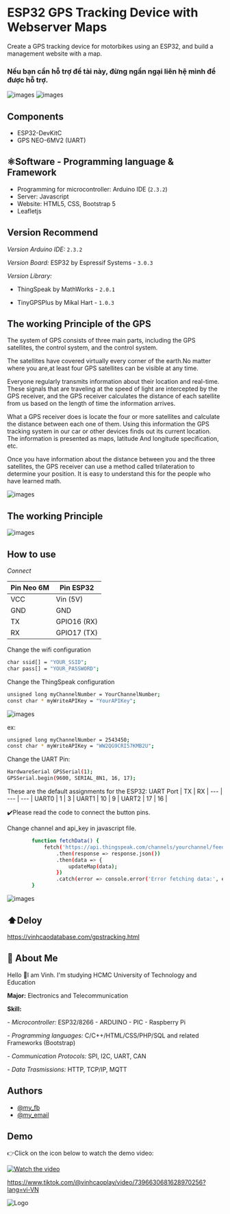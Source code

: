 
# ESP32 GPS Tracking Device with Webserver Maps

Create a GPS tracking device for motorbikes using an ESP32, and build a management website with a map.

### Nếu bạn cần hỗ trợ đề tài này, đừng ngần ngại liên hệ mình để được hỗ trợ.

![images](https://github.com/VinhCao09/ESP32_GPS_Tracking_Device_with_Webserver_Maps/blob/main/images/1.jpg)
![images](https://github.com/VinhCao09/ESP32_GPS_Tracking_Device_with_Webserver_Maps/blob/main/images/4.jpg)
## Components
- ESP32-DevKitC
- GPS NEO-6MV2 (UART)

## ⚛️Software - Programming language & Framework
- Programming for microcontroller: Arduino IDE (`2.3.2`)
- Server: Javascript
- Website: HTML5, CSS, Bootstrap 5
- Leafletjs
  
## Version Recommend
*Version Arduino IDE:*
`2.3.2`

*Version Board:* ESP32 by Espressif Systems - `3.0.3`

*Version Library:* 

- ThingSpeak by MathWorks - `2.0.1`

- TinyGPSPlus by Mikal Hart - `1.0.3`

## The working Principle of the GPS

The system of GPS consists of three main parts, including the GPS satellites, the control system, and the control system.

The satellites have covered virtually every corner of the earth.No matter where you are,at least four GPS satellites can be visible at any time.

Everyone regularly transmits information about their location and real-time. These signals that are traveling at the speed of light are intercepted by the GPS receiver, and the GPS receiver calculates the distance of each satellite from us based on the length of time the information arrives.

What a GPS receiver does is locate the four or more satellites and calculate the distance between each one of them. Using this information the GPS tracking system in our car or other devices finds out its current location. The information is presented as maps, latitude And longitude specification, etc.

Once you have information about the distance between you and the three satellites, the GPS receiver can use a method called trilateration to determine your position. It is easy to understand this for the people who have learned math.

![images](https://www.eelinktracker.com/Images/attached/image/20190717/20190717150542_14537.png)

## The working Principle
![images](https://github.com/VinhCao09/ESP32_GPS_Tracking_Device_with_Webserver_Maps/blob/main/images/2.jpg)

## How to use
*Connect*

Pin Neo 6M | Pin ESP32 | 
--- | --- |
VCC | Vin (5V) |
GND | GND |
TX | GPIO16 (RX) |
RX | GPIO17 (TX) |

Change the wifi configuration

```bash
char ssid[] = "YOUR_SSID"; 
char pass[] = "YOUR_PASSWORD";  
```

Change the ThingSpeak configuration

```bash
unsigned long myChannelNumber = YourChannelNumber;
const char * myWriteAPIKey = "YourAPIKey";
```
![images](https://github.com/VinhCao09/ESP32_GPS_Tracking_Device_with_Webserver_Maps/blob/main/images/5.jpg)

ex:
```bash
unsigned long myChannelNumber = 2543450;
const char * myWriteAPIKey = "WW2QG9CRI57KMB2U";
```
Change the UART Pin:
```bash
HardwareSerial GPSSerial(1);
GPSSerial.begin(9600, SERIAL_8N1, 16, 17);
```

These are the default assignments for the ESP32:
UART Port | TX | RX |
--- | --- | --- |
UART0 | 1 | 3 |
UART1 | 10 | 9 |
UART2 | 17 | 16 |

✔️Please read the code to connect the button pins.

Change channel and api_key in javascript file. 

```bash
        function fetchData() {
            fetch('https://api.thingspeak.com/channels/yourchannel/feeds/last.json?api_key=yourapikey')
                .then(response => response.json())
                .then(data => {
                    updateMap(data);
                })
                .catch(error => console.error('Error fetching data:', error));
        }
```

![images](https://github.com/VinhCao09/ESP32_GPS_Tracking_Device_with_Webserver_Maps/blob/main/images/3.jpg)

## ⬆️Deloy
https://vinhcaodatabase.com/gpstracking.html

## 🚀 About Me
Hello 👋I am Vinh. I'm studying HCMC University of Technology and Education

**Major:** Electronics and Telecommunication

**Skill:** 

*- Microcontroller:* ESP32/8266 - ARDUINO - PIC - Raspberry Pi

*- Programming languages:* C/C++/HTML/CSS/PHP/SQL and
related Frameworks (Bootstrap)

*- Communication Protocols:* SPI, I2C, UART, CAN

*- Data Trasmissions:* HTTP, TCP/IP, MQTT
## Authors

- [@my_fb](https://www.facebook.com/vcao.vn)
- [@my_email](contact@vinhcaodatabase.com)

## Demo

👉Click on the icon below to watch the demo video:

[![Watch the video](https://media3.giphy.com/media/A7LF3J4uMJQ4r8ApLg/giphy.gif?cid=6c09b95275l1l3krhehcppcrgllmv64r7jd6py964efin2av&ep=v1_internal_gif_by_id&rid=giphy.gif&ct=s)](https://www.tiktok.com/@vinhcaoplay/video/7396630681628970256?lang=vi-VN)

https://www.tiktok.com/@vinhcaoplay/video/7396630681628970256?lang=vi-VN


![Logo](https://codingninja.asia/images/codeninjalogo.png)

